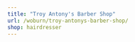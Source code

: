 ```yaml
---
title: "Troy Antony's Barber Shop"
url: /woburn/troy-antonys-barber-shop/
shop: hairdresser
---
```

